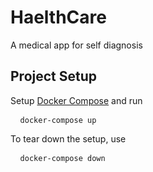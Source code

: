 <h1> HaelthCare </h1>

<p> A medical app for self diagnosis <p>

<h2> Project Setup </h2>

<p> Setup <a href="https://docs.docker.com/compose/">Docker Compose</a> and run <pre> <code> docker-compose up </code> </pre> <p>

<p> To tear down the setup, use <pre> <code> docker-compose down </code> </pre> <p>
